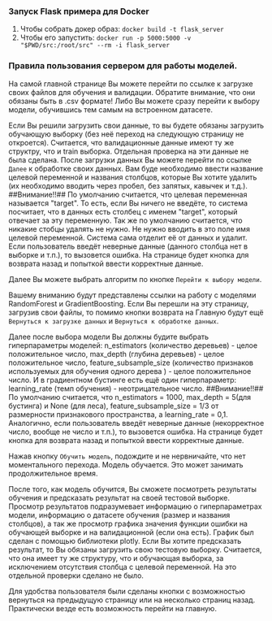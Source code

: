 ### Запуск Flask примера для Docker
1. Чтобы собрать докер образ: `docker build -t flask_server`
2. Чтобы его запустить: `docker run -p 5000:5000 -v "$PWD/src:/root/src" --rm -i flask_server`

### Правила пользования сервером для работы моделей.

На самой главной странице Вы можете перейти по ссылке к загрузке своих файлов для обучения и валидации. Обратите внимание, что они обязаны быть в .csv формате! Либо Вы можете сразу перейти к выбору модели, обучившись тем самым на встроенном датасете.

Если Вы решили загрузить свои данные, то вы будете обязаны загрузить обучающую выборку (без неё переход на следующую страницу не откроется). Считается, что валидационные данные имеют ту же структру, что и train выборка. Отдельная проверка на эти данные не была сделана.
После загрузки данных Вы можете перейти по ссылке `Далее` к обработке своих данных. Вам буде необходимо ввести название целевой переменной и названия столбцов, которые Вы хотите удалить (их необходимо вводить через пробел, без запятых, кавычек и т.д.). 
##Внимание!!##
По умолчанию считается, что целевая переменная называется "target". То есть, если Вы ничего не введёте, то система посчитает, что в данных есть столбец с именем "target", который отвечает за эту переменную. Так же по умолчанию считается, что никакие стобцы удалять не нужно. Не нужно вводить в это поле имя целевой переменной. Система сама отделит её от данных и удалит.
Если пользователь введёт неверные данные (данного столбца нет в выборке и т.п.), то вызовется ошибка. На странице будет кнопка для возврата назад и попыткой ввести корректные данные.

Далее Вы можете выбрать алгоритм по кнопке `Перейти к выбору модели`.

Вашему вниманию будут представлены ссылки на работу с моделями RandomForest и GradientBoosting. Если Вы перешли на эту страницу, загрузив свои файлы, то помимо кнопки возврата на Главную будут ещё `Вернуться к загрузке данных` и `Вернуться к обработке данных`.

Далее после выбора модели Вы должны будите выбрать гиперпараметры моделей: n_estimators (количество деревьев) - целое положительное число, max_depth (глубина деревьев) - целое положительное число, feature_subsample_size (количество признаков используемых для обучения одного дерева ) -  целое положительное число. И в градиентном бустинге есть ещё один гиперпараметр: learning_rate (темп обучения) - неотрицательное число.
##Внимание!!##
По умолчанию считается, что n_estimators = 1000, max_depth = 5(для бустинга) и None (для леса), feature_subsample_size = 1/3 от размерности признакового пространства, а learning_rate = 0,1.
Аналогично, если пользователь введёт неверные данные (некорректное число, вообще не число и т.п.), то вызовется ошибка. На странице будет кнопка для возврата назад и попыткой ввести корректные данные.

Нажав кнопку `Обучить модель`, подождите и не нервничайте, что нет моментального перехода. Модель обучается. Это может занимать продолжительное время. 

После того, как модель обучится, Вы сможете посмотреть результаты обучения и предсказать результат на своей тестовой выборке. Просмотр результатов подразумевает информацию о гиперпараметрах модели, информацию о датасете обучения (размер и названия столбцов), а так же просмотр графика значения функции ошибки на обучающей выборке и на валидационной (если она есть). График был сделан с помощью библиотеки plotly. Если Вы хотите предсказать результат, то Вы обязаны загрузить свою тестовую выборку. Считается, что она имеет ту же структуру, что и обучающая выборка, за исключением отсутствия столбца с целевой переменной. На это отдельной проверки сделано не было.

Для удобства пользователя были сделаны кнопки с возможностью вернуться на предыдущую страницу или на несколько страниц назад. Практически везде есть возможность перейти на главную.
